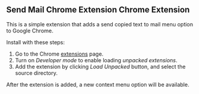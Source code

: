 Send Mail Chrome Extension Chrome Extension
----

This is a simple extension that adds a send copied text to mail menu option to Google Chrome.

Install with these steps:

1. Go to the Chrome [extensions](chrome://extensions/) page.
2. Turn on *Developer mode* to enable loading *unpacked extensions*.
3. Add the extension by clicking *Load Unpacked* button, and select the source directory.

After the extension is added, a new context menu option will be available.
